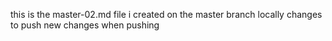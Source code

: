 this is the master-02.md file i created on the master branch locally
changes to push
new changes when pushing
